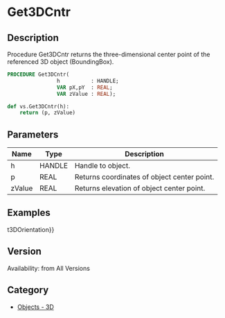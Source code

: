 # Get3DCntr

## Description
Procedure Get3DCntr returns the three-dimensional center point of the referenced 3D object (BoundingBox).

```pascal
PROCEDURE Get3DCntr(
				h          : HANDLE;
				VAR pX,pY  : REAL;
				VAR zValue : REAL);
```

```python
def vs.Get3DCntr(h):
    return (p, zValue)
```

## Parameters
|Name|Type|Description|
|---|---|---|
|h|HANDLE|Handle to object.|
|p|REAL|Returns coordinates of object center point.|
|zValue|REAL|Returns elevation of object center point.|

## Examples
t3DOrientation}}

## Version
Availability: from All Versions

## Category
* [Objects - 3D](../Categories/Objects%20-%203D.md)

